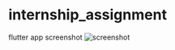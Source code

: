 # internship_assignment

flutter app screenshot
![screenshot](https://github.com/user-attachments/assets/d3d83b14-1175-4f17-b314-c11dca338907)

